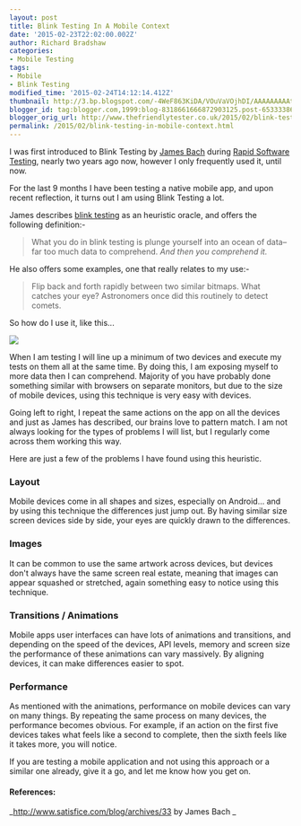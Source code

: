 ```yaml
---
layout: post
title: Blink Testing In A Mobile Context
date: '2015-02-23T22:02:00.002Z'
author: Richard Bradshaw
categories:
- Mobile Testing
tags:
- Mobile
- Blink Testing
modified_time: '2015-02-24T14:12:14.412Z'
thumbnail: http://3.bp.blogspot.com/-4WeF863KiDA/VOuVaVOjhDI/AAAAAAAAAt0/vSg4czAuCes/s72-c/MobileDevices.jpg
blogger_id: tag:blogger.com,1999:blog-8318661666872903125.post-6533338623798653193
blogger_orig_url: http://www.thefriendlytester.co.uk/2015/02/blink-testing-in-mobile-context.html
permalink: /2015/02/blink-testing-in-mobile-context.html
---
```


I was first introduced to Blink Testing by [James Bach](https://twitter.com/jamesmarcusbach) during [Rapid Software Testing](http://www.satisfice.com/info_rst.shtml), nearly two years ago now, however I only frequently used it, until now.  

For the last 9 months I have been testing a native mobile app, and upon recent reflection, it turns out I am using Blink Testing a lot.  

James describes [blink testing](http://www.satisfice.com/blog/archives/33) as an heuristic oracle, and offers the following definition:-  

> What you do in blink testing is plunge yourself into an ocean of data– far too much data to comprehend. _And then you comprehend it._

He also offers some examples, one that really relates to my use:-  

> Flip back and forth rapidly between two similar bitmaps. What catches your eye? Astronomers once did this routinely to detect comets.

So how do I use it, like this...  

![](http://3.bp.blogspot.com/-4WeF863KiDA/VOuVaVOjhDI/AAAAAAAAAt0/vSg4czAuCes/s1600/MobileDevices.jpg)

When I am testing I will line up a minimum of two devices and execute my tests on them all at the same time. By doing this, I am exposing myself to more data then I can comprehend. Majority of you have probably done something similar with browsers on separate monitors, but due to the size of mobile devices, using this technique is very easy with devices.  

Going left to right, I repeat the same actions on the app on all the devices and just as James has described, our brains love to pattern match. I am not always looking for the types of problems I will list, but I regularly come across them working this way.  

Here are just a few of the problems I have found using this heuristic.  

### Layout  
Mobile devices come in all shapes and sizes, especially on Android... and by using this technique the differences just jump out. By having similar size screen devices side by side, your eyes are quickly drawn to the differences.  

### Images  
It can be common to use the same artwork across devices, but devices don't always have the same screen real estate, meaning that images can appear squashed or stretched, again something easy to notice using this technique.  

### Transitions / Animations  
Mobile apps user interfaces can have lots of animations and transitions, and depending on the speed of the devices, API levels, memory and screen size the performance of these animations can vary massively. By aligning devices, it can make differences easier to spot.  

### Performance  
As mentioned with the animations, performance on mobile devices can vary on many things. By repeating the same process on many devices, the performance becomes obvious. For example, if an action on the first five devices takes what feels like a second to complete, then the sixth feels like it takes more, you will notice.  

If you are testing a mobile application and not using this approach or a similar one already, give it a go, and let me know how you get on.  

#### References:
_http://www.satisfice.com/blog/archives/33 by James Bach _